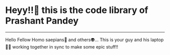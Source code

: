 # Heyy!!👋 this is the code library of Prashant Pandey
________________________________________________________________________________________________________________________________________________________________

Hello Fellow Homo saepians🧑 and others👽... This is your guy and his laptop🧑‍💻 working together in sync to make some epic stuff!! 


